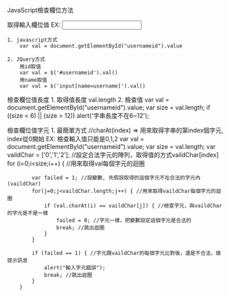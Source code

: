JavaScript檢查欄位方法

取得輸入欄位值
	EX: <input type="text" id="usernameid" name="username" class="">

	1. javascript方式
		var val = document.getElementById("usernameid").value

	2. JQuery方式
		用id取值
		var val = $('#usernameid').val()
		用name取值
		var val = $('input[name=username]').val()

檢查欄位值長度
	1. 取得值長度
		val.length
	2. 檢查值
		var val = document.getElementById("usernameid").value;
		var size = val.length;
		if ((size < 6) || (size > 12))
			alert('字串長度不在6~12');

檢查欄位值字元
	1. 最簡單方式
		//charAt(index) => 用來取得字串的第index個字元, index從0開始
		EX: 檢查輸入值只能是0,1,2
		var val = document.getElementById("usernameid").value;
		var size = val.length;
		var vaildChar = ['0','1','2']; //設定合法字元的陣列，取得值的方式vaildChar[index]
		for (i=0;i<size;i++) { //用來取得val每個字元的迴圈

			var failed = 1; //設變數, 先假設取得的這個字元不在合法的字元內(vaildChar)
			for(j=0;j<vaildChar.length;j++) { //用來取得vaildChar每個字元的迴圈
				if (val.charAt(i) == vaildChar[j]) { //檢查字元，與vaildChar的字元是不是一樣
					failed = 0; //字元一樣，把變數設定這個字元是合法的
					break; //跳出迴圈
				}
			}

			if (failed == 1) { //字元跟vaildChar的每個字元比對後，還是不合法，做提示訊息
				alert("輸入字元錯誤");
				break; //跳出迴圈
			}
		}

